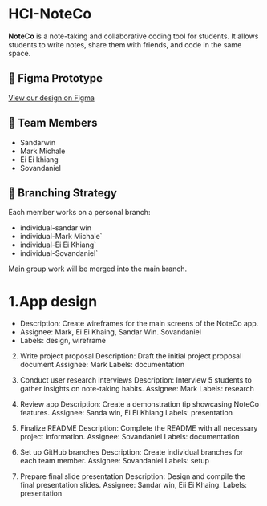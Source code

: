 # HCI-NoteCo

**NoteCo** is a note-taking and collaborative coding tool for students. It allows students to write notes, share them with friends, and code in the same space.

## 🔗 Figma Prototype
[View our design on Figma](https://www.figma.com/design/225uRT9C69GkGQQuLzVAyT/NoteCO?node-id=0-1&t=r70CklBSZJbbF0dG-1)

## 👥 Team Members

- Sandarwin
- Mark Michale
- Ei Ei khiang
- Sovandaniel

## 🔀 Branching Strategy

Each member works on a personal branch:
- individual-sandar win
- individual-Mark Michale`
- individual-Ei Ei Khiang`
- individual-Sovandaniel`

Main group work will be merged into the main branch.

# 1.App design
- Description: Create wireframes for the main screens of the NoteCo app.
- Assignee: Mark, Ei Ei Khaing, Sandar Win. Sovandaniel
- Labels: design, wireframe
2. Write project proposal
        Description: Draft the initial project proposal document
        Assignee: Mark
        Labels: documentation
3. Conduct user research interviews
        Description: Interview 5 students to gather insights on note-taking habits.
        Assignee: Mark
        Labels: research

4. Review app
        Description: Create a demonstration tip showcasing NoteCo features.
        Assignee: Sanda win, Ei Ei Khiang
        Labels: presentation

5. Finalize README
        Description: Complete the README with all necessary project information.
        Assignee: Sovandaniel
        Labels: documentation

6. Set up GitHub branches
        Description: Create individual branches for each team member.
        Assignee: Sovandaniel
        Labels: setup
   
7. Prepare final slide presentation
        Description: Design and compile the final presentation slides.
        Assignee: Sandar win, Eii Ei Khaing.
        Labels: presentation
